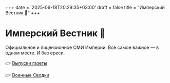 +++
date = '2025-06-18T20:29:35+03:00'
draft = false
title = "Имперский Вестник 🦉"
+++

# Имперский Вестник 🦉

Официальное и лицензионное СМИ Империи. Всё самое важное — в одном месте. И без ереси.

👉 [Выпуски газеты](/posts/)

👉 [Военные Сводки](/military-reports/)
